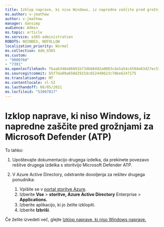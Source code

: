 ```yaml
---
title: Izklop naprave, ki niso Windows, iz napredne zaščite pred grožnjami za Microsoft Defender (ATP)
ms.author: v-jmathew
author: v-jmathew
manager: dansimp
audience: Admin
ms.topic: article
ms.service: o365-administration
ROBOTS: NOINDEX, NOFOLLOW
localization_priority: Normal
ms.collection: Adm_O365
ms.custom:
- "9000760"
- "7391"
ms.openlocfilehash: fbaab348e06691b73db68492a0083c4a5a54c4504e03d27ec53f2a9f5047266d
ms.sourcegitcommit: b5f7da89a650d2915dc652449623c78be6247175
ms.translationtype: MT
ms.contentlocale: sl-SI
ms.lasthandoff: 08/05/2021
ms.locfileid: "53967817"
---
```

# <a name="offboard-non-windows-devices-from-microsoft-defender-advanced-threat-protection-atp"></a>Izklop naprave, ki niso Windows, iz napredne zaščite pred grožnjami za Microsoft Defender (ATP)

To lahko:

1. Upoštevajte dokumentacijo drugega izdelka, da prekinete povezavo rešitve drugega izdelka s storitvijo Microsoft Defender ATP.
2. V Azure Active Directory, odstranite dovoljenja za rešitev drugega ponudnika:

    1. Vpišite se v [portal storitve Azure](https://go.microsoft.com/fwlink/?linkid=2125612).
    1. Izberite **Vse**  >  **storitve, Azure Active Directory** Enterprise  >  **Applications.**
    1. Izberite aplikacijo, ki jo želite izklopiti.
    1. Izberite **Izbriši**.

Če želite izvedeti več, glejte [Izklop naprave, ki niso Windows naprave.](https://go.microsoft.com/fwlink/?linkid=2143630)

